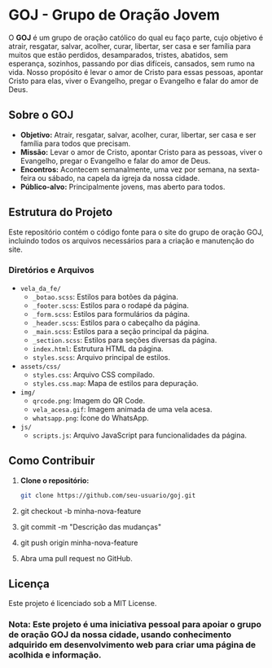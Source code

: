 # GOJ - Grupo de Oração Jovem

O **GOJ** é um grupo de oração católico do qual eu faço parte, cujo objetivo é atrair, resgatar, salvar, acolher, curar, libertar, ser casa e ser família para muitos que estão perdidos, desamparados, tristes, abatidos, sem esperança, sozinhos, passando por dias difíceis, cansados, sem rumo na vida. Nosso propósito é levar o amor de Cristo para essas pessoas, apontar Cristo para elas, viver o Evangelho, pregar o Evangelho e falar do amor de Deus.

## Sobre o GOJ

- **Objetivo:** Atrair, resgatar, salvar, acolher, curar, libertar, ser casa e ser família para todos que precisam.
- **Missão:** Levar o amor de Cristo, apontar Cristo para as pessoas, viver o Evangelho, pregar o Evangelho e falar do amor de Deus.
- **Encontros:** Acontecem semanalmente, uma vez por semana, na sexta-feira ou sábado, na capela da igreja da nossa cidade.
- **Público-alvo:** Principalmente jovens, mas aberto para todos.

## Estrutura do Projeto

Este repositório contém o código fonte para o site do grupo de oração GOJ, incluindo todos os arquivos necessários para a criação e manutenção do site.

### Diretórios e Arquivos

- `vela_da_fe/`
  - `_botao.scss`: Estilos para botões da página.
  - `_footer.scss`: Estilos para o rodapé da página.
  - `_form.scss`: Estilos para formulários da página.
  - `_header.scss`: Estilos para o cabeçalho da página.
  - `_main.scss`: Estilos para a seção principal da página.
  - `_section.scss`: Estilos para seções diversas da página.
  - `index.html`: Estrutura HTML da página.
  - `styles.scss`: Arquivo principal de estilos.
- `assets/css/`
  - `styles.css`: Arquivo CSS compilado.
  - `styles.css.map`: Mapa de estilos para depuração.
- `img/`
  - `qrcode.png`: Imagem do QR Code.
  - `vela_acesa.gif`: Imagem animada de uma vela acesa.
  - `whatsapp.png`: Ícone do WhatsApp.
- `js/`
  - `scripts.js`: Arquivo JavaScript para funcionalidades da página.

## Como Contribuir

1. **Clone o repositório:**
   ```bash
   git clone https://github.com/seu-usuario/goj.git

2. git checkout -b minha-nova-feature

3. git commit -m "Descrição das mudanças"

4. git push origin minha-nova-feature

5. Abra uma pull request no GitHub.

## Licença

Este projeto é licenciado sob a MIT License.

### Nota: Este projeto é uma iniciativa pessoal para apoiar o grupo de oração GOJ da nossa cidade, usando conhecimento adquirido em desenvolvimento web para criar uma página de acolhida e informação.
